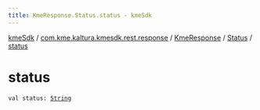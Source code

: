 ```yaml
---
title: KmeResponse.Status.status - kmeSdk
---
```


[kmeSdk](../../../index.html) / [com.kme.kaltura.kmesdk.rest.response](../../index.html) / [KmeResponse](../index.html) / [Status](index.html) / [status](./status.html)

# status

`val status: `[`String`](https://kotlinlang.org/api/latest/jvm/stdlib/kotlin/-string/index.html)